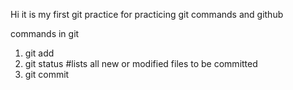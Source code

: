 Hi it is my first git practice for practicing git commands and github

commands in git

1. git add
2. git status #lists all new or modified files to be committed
3. git commit
